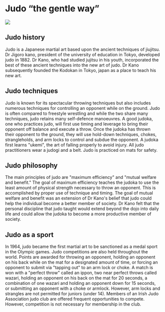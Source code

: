 # Judo “the gentle way”

![](2020-1-26-intro//media/image1.jpg)

## Judo history

Judo is a Japanese martial art based upon the ancient techniques of jiujitsu. Dr Jigoro kano, president of the university of education in Tokyo, developed judo in 1882. Dr Kano, who had studied jujitsu in his youth, incorporated the best of these ancient techniques into the new art of judo. Dr Kano subsequently founded the Kodokan in Tokyo, japan as a place to teach his new art. 

## Judo techniques 

Judo is known for its spectacular throwing techniques but also includes numerous techniques for controlling an opponent while on the ground. Judo is often compared to freestyle wrestling and while the two share many techniques, judo retains many self-defence manoeuvres. A good judoka, one who practices judo, will first use timing and leverage to bring their opponent off balance and execute a throw. Once the judoka has thrown their opponent to the ground, they will use hold-down techniques, chokes, strangleholds, and arm locks to control and subdue the opponent. A judoka first learns "ukemi", the art of falling properly to avoid injury. All judo practitioners wear a judogi and a belt. Judo is practiced on mats for safety. 

## Judo philosophy

The main principles of judo are "maximum efficiency" and "mutual welfare and benefit." The goal of maximum efficiency teaches the judoka to use the least amount of physical strength necessary to throw an opponent. This is accomplished by proper use of technique and timing. The goal of mutual welfare and benefit was an extension of Dr Kano's belief that judo could help the individual become a better member of society. Dr Kano felt that the personal discipline that judo taught would extend beyond the dojo into daily life and could allow the judoka to become a more productive member of society. 

## Judo as a sport 

In 1964, judo became the first martial art to be sanctioned as a medal sport in the Olympic games. Judo competitions are also held throughout the world. Points are awarded for throwing an opponent, holding an opponent on his back while on the mat for a designated amount of time, or forcing an opponent to submit via "tapping out" to an arm lock or choke. A match is won with a "perfect throw" called an ippon, two near perfect throws called wazari, holding an opponent on his back on the mat for 20 seconds, a combination of one wazari and holding an opponent down for 15 seconds, or submitting an opponent with a choke or armlock. However, arm locks and strangles are not permitted for juniors (under 14). Members of an Irish Judo Association judo club are offered frequent opportunities to compete. However, competition is not necessary for membership in the club.
